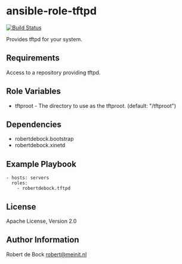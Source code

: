 ansible-role-tftpd
=========

[![Build Status](https://travis-ci.org/robertdebock/ansible-role-tftpd.svg?branch=master)](https://travis-ci.org/robertdebock/ansible-role-tftpd)

Provides tftpd for your system.

Requirements
------------

Access to a repository providing tftpd.

Role Variables
--------------

- tftproot - The directory to use as the tftproot. (default: "/tftproot")

Dependencies
------------

- robertdebock.bootstrap
- robertdebock.xinetd

Example Playbook
----------------

```
- hosts: servers
  roles:
    - robertdebock.tftpd
```

License
-------

Apache License, Version 2.0

Author Information
------------------

Robert de Bock <robert@meinit.nl>
